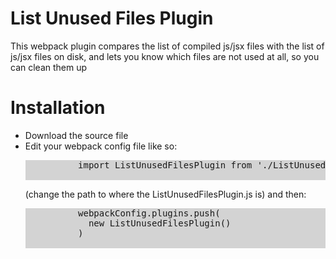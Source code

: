 <html>
<head>
  <title>
    List Unused Files Plugin
  </title>
</head>
  <body>
    <h1>List Unused Files Plugin</h1>
    <div>
      This webpack plugin compares the list of compiled js/jsx files with the list of js/jsx files on disk, and lets you know which files are not used at all, so you can clean them up
    </div>
    <h1>Installation</h1>
    <ul>
    <li>Download the source file</li>
    <li>Edit your webpack config file like so:
      <div class="highlight highlight-source-js" style="background-color:lightgrey;">
        <pre>
          import ListUnusedFilesPlugin from './ListUnusedFilesPlugin'
        </pre>
      </div>
      (change the path to where the ListUnusedFilesPlugin.js is) and then:
      <div class="highlight highlight-source-js" style="background-color:lightgrey;">
        <pre>
          webpackConfig.plugins.push(
            new ListUnusedFilesPlugin()
          )
        </pre>
      </div>
    </li>
  </body>
</html>

